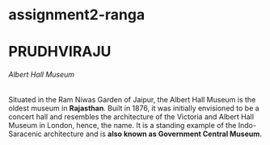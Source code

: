 # assignment2-ranga
# PRUDHVIRAJU
###### Albert Hall Museum

 Situated in the Ram Niwas Garden of Jaipur, the Albert Hall Museum is the oldest museum in **Rajasthan**. Built in 1876, it was initially envisioned to be a concert hall and resembles the architecture of the Victoria and Albert Hall Museum in London, hence, the name. It is a standing example of the Indo-Saracenic architecture and is **also known as Government Central Museum**.


